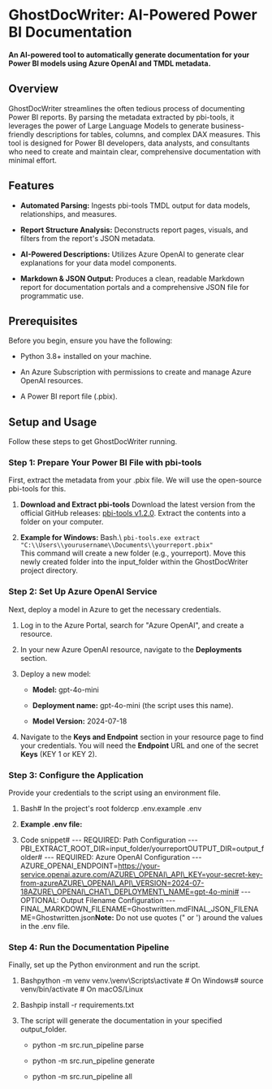 GhostDocWriter: AI-Powered Power BI Documentation
=================================================

**An AI-powered tool to automatically generate documentation for your Power BI models using Azure OpenAI and TMDL metadata.**

Overview
--------

GhostDocWriter streamlines the often tedious process of documenting Power BI reports. By parsing the metadata extracted by pbi-tools, it leverages the power of Large Language Models to generate business-friendly descriptions for tables, columns, and complex DAX measures. This tool is designed for Power BI developers, data analysts, and consultants who need to create and maintain clear, comprehensive documentation with minimal effort.

Features
--------

*   **Automated Parsing:** Ingests pbi-tools TMDL output for data models, relationships, and measures.
    
*   **Report Structure Analysis:** Deconstructs report pages, visuals, and filters from the report's JSON metadata.
    
*   **AI-Powered Descriptions:** Utilizes Azure OpenAI to generate clear explanations for your data model components.
    
*   **Markdown & JSON Output:** Produces a clean, readable Markdown report for documentation portals and a comprehensive JSON file for programmatic use.
    

Prerequisites
-------------

Before you begin, ensure you have the following:

*   Python 3.8+ installed on your machine.
    
*   An Azure Subscription with permissions to create and manage Azure OpenAI resources.
    
*   A Power BI report file (.pbix).
    

Setup and Usage
---------------

Follow these steps to get GhostDocWriter running.

### Step 1: Prepare Your Power BI File with pbi-tools  

First, extract the metadata from your .pbix file. We will use the open-source pbi-tools for this.

1.  **Download and Extract pbi-tools**  Download the latest version from the official GitHub releases: [pbi-tools v1.2.0](https://github.com/pbi-tools/pbi-tools/releases/download/1.2.0/pbi-tools.1.2.0.zip). Extract the contents into a folder on your computer.
    
2.  **Example for Windows:**  Bash.\\  ```pbi-tools.exe extract "C:\\Users\\yourusername\\Documents\\yourreport.pbix"```  
This command will create a new folder (e.g., yourreport). Move this newly created folder into the input\_folder within the GhostDocWriter project directory.
    

### Step 2: Set Up Azure OpenAI Service

Next, deploy a model in Azure to get the necessary credentials.

1.  Log in to the Azure Portal, search for "Azure OpenAI", and create a resource.
    
2.  In your new Azure OpenAI resource, navigate to the **Deployments** section.
    
3.  Deploy a new model:
    
    *   **Model:** gpt-4o-mini
        
    *   **Deployment name:** gpt-4o-mini (the script uses this name).
        
    *   **Model Version:** 2024-07-18
        
4.  Navigate to the **Keys and Endpoint** section in your resource page to find your credentials. You will need the **Endpoint** URL and one of the secret **Keys** (KEY 1 or KEY 2).
    

### Step 3: Configure the Application

Provide your credentials to the script using an environment file.

1.  Bash# In the project's root foldercp .env.example .env
    
2.  **Example .env file:**
3.  Code snippet# --- REQUIRED: Path Configuration ---PBI\_EXTRACT\_ROOT\_DIR=input\_folder/yourreportOUTPUT\_DIR=output\_folder# --- REQUIRED: Azure OpenAI Configuration ---AZURE\_OPENAI\_ENDPOINT=https://your-service.openai.azure.com/AZURE\_OPENAI\_API\_KEY=your-secret-key-from-azureAZURE\_OPENAI\_API\_VERSION=2024-07-18AZURE\_OPENAI\_CHAT\_DEPLOYMENT\_NAME=gpt-4o-mini# --- OPTIONAL: Output Filename Configuration ---FINAL\_MARKDOWN\_FILENAME=Ghostwritten.mdFINAL\_JSON\_FILENAME=Ghostwritten.json**Note:** Do not use quotes (" or ') around the values in the .env file.
    

### Step 4: Run the Documentation Pipeline

Finally, set up the Python environment and run the script.

1.  Bashpython -m venv venv.\\venv\\Scripts\\activate # On Windows# source venv/bin/activate # On macOS/Linux
    
2.  Bashpip install -r requirements.txt
    
3.  The script will generate the documentation in your specified output\_folder.
    
    *   python -m src.run\_pipeline parse
        
    *   python -m src.run\_pipeline generate
        
    *   python -m src.run\_pipeline all
